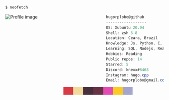 ```bash
$ neofetch
```

<img  src="resources/profile.png"  alt="Profile image"  align="left"  width="320px" />

```csharp
hugorplobo@github
------------------
OS: Xubuntu 20.04
Shell: zsh 5.8
Location: Ceara, Brazil
Knowledge: Js, Python, C, C++
Learning: SQL, Nodejs, React
Hobbies: Reading
Public repos: 14
Starred: 5
Discord: knexx#8468
Instagram: hugo.cpp
Email: hugorplobo@gmail.com
```
<!-- Yeah a mess D: -->
&nbsp;&nbsp;&nbsp;&nbsp;&nbsp;&nbsp;&nbsp;&nbsp;&nbsp;&nbsp;&nbsp;&nbsp;
&nbsp;&nbsp;&nbsp;&nbsp;&nbsp;&nbsp;&nbsp;&nbsp;&nbsp;&nbsp;&nbsp;&nbsp;
&nbsp;&nbsp;&nbsp;&nbsp;&nbsp;&nbsp;&nbsp;&nbsp;&nbsp;&nbsp;&nbsp;&nbsp;
&nbsp;&nbsp;&nbsp;&nbsp;&nbsp;&nbsp;&nbsp;
<img src="./resources/colors.png" alt="Profile colors" align="center" width="220px" />

